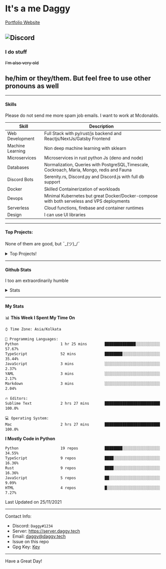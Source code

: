 
# It's a me Daggy

[Portfolio Website](https://daggy.tech)

![Discord](https://img.shields.io/discord/491175207122370581?color=black&label=Discord&logo=discord) 
 ----

### I do stuff

~~I'm also very old~~

## he/him or they/them. But feel free to use other pronouns as well

-----

#### Skills

Please do not send me more spam job emails. I want to work at Mcdonalds.

| Skill | Description |
| ----- | ----------- |
| Web Development | Full Stack with py/rust/js backend and Reactjs/NextJs/Gatsby Frontend
| Machine Learning | Non deep machine learning with sklearn |
| Microservices | Microservices in rust python Js (deno and node) |
| Databases | Normalization, Queries with PostgreSQL,Timescale, Cockroach,  Maria, Mongo, redis and Fauna |
| Discord Bots | Serenity.rs, Discord.py and Discord.js with full db support |
| Docker | Skilled Containerization of workloads |
| Devops | Minimal Kubernetes but great Docker/Docker-compose with both serveless and VPS deployments |
| Serverless | Cloud functions, firebase and container runtimes |
| Design | I can use UI libraries|

-----

#### Top Projects:

None of them are good, but ¯\_(ツ)_/¯
<details>
  <summary>Top Projects!</summary>
    
   - [Dagpi](https://dagpi.xyz) : Full stack api built with rust, postgres, redis, python and typescript with Full frontend dashboard and  full monitoring. Also 2 api wrappers for it.
    
   - [Dagbot](https://dagbot.daggy.tech): discord bot with website and feedback along with large fully customisable interface using Postgres and discord.py
    
   - [R.Daggy](https://github.com/Daggy1234/r.daggy): Private discord bot for my server with rust
    
   - [New York Pizza](https://github.com/Daggy1234/NewYorkPizza): A data science study that uses Data analysis and ML to predict the best place to open a pizza shop
 
</details>

-----

#### Github Stats

I too am extraordinarily humble

<details>
  <summary>Stats</summary>
<a href="https://github.com/Daggy1234">
  <img src="https://github-readme-stats.vercel.app/api?username=Daggy1234&show_icons=true&hide_border=true" />
</a><a href="https://github.com/Daggy1234">
  <img src="https://github-readme-stats.vercel.app/api/top-langs/?username=Daggy1234&layout=compact&langs_count=9&hide=css,html" />
</a><a href="https://github.com/Daggy1234">
 <img src="https://raw.githubusercontent.com/Daggy1234/generate-stats/master/generated/overview.svg" />
</a><a href="https://github.com/Daggy1234">
 <img src="https://raw.githubusercontent.com/Daggy1234/generate-stats/master/generated/languages.svg" />
 </a>
</details>
  
-----

#### My Stats

<!--START_SECTION:waka-->
📊 **This Week I Spent My Time On** 

```text
⌚︎ Time Zone: Asia/Kolkata

💬 Programming Languages: 
Python                   1 hr 25 mins        ██████████████░░░░░░░░░░░   57.67% 
TypeScript               52 mins             ████████░░░░░░░░░░░░░░░░░   35.44% 
JavaScript               3 mins              ░░░░░░░░░░░░░░░░░░░░░░░░░   2.37% 
YAML                     3 mins              ░░░░░░░░░░░░░░░░░░░░░░░░░   2.17% 
Markdown                 3 mins              ░░░░░░░░░░░░░░░░░░░░░░░░░   2.04%

🔥 Editors: 
Sublime Text             2 hrs 27 mins       █████████████████████████   100.0%

💻 Operating System: 
Mac                      2 hrs 27 mins       █████████████████████████   100.0%

```

**I Mostly Code in Python** 

```text
Python                   19 repos            ████████░░░░░░░░░░░░░░░░░   34.55% 
TypeScript               9 repos             ████░░░░░░░░░░░░░░░░░░░░░   16.36% 
Rust                     9 repos             ████░░░░░░░░░░░░░░░░░░░░░   16.36% 
JavaScript               5 repos             ██░░░░░░░░░░░░░░░░░░░░░░░   9.09% 
HTML                     4 repos             █░░░░░░░░░░░░░░░░░░░░░░░░   7.27%

```



 Last Updated on 25/11/2021
<!--END_SECTION:waka-->

-----

Contact Info:

- Discord: `Daggy#1234`
- Server: https://server.daggy.tech
- Email: daggy@daggy.tech
- Issue on this repo
- Gpg Key: [Key](https://github.com/daggy1234.gpg)

-----
Have a Great Day!
